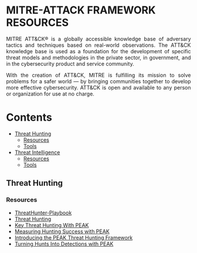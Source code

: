 # MITRE-ATTACK FRAMEWORK RESOURCES

<p align="justify">MITRE ATT&CK® is a globally accessible knowledge base of adversary tactics and techniques based on real-world observations. The ATT&CK knowledge base is used as a foundation for the development of specific threat models and methodologies in the private sector, in government, and in the cybersecurity product and service community.</p>
<p align="justify">With the creation of ATT&CK, MITRE is fulfilling its mission to solve problems for a safer world — by bringing communities together to develop more effective cybersecurity. ATT&CK is open and available to any person or organization for use at no charge.</p>

# Contents
- [Threat Hunting](#threat-hunting)
  - [Resources](#resources)
  - [Tools](#tools-1)
- [Threat Intelligence](#threat-intelligence)
  - [Resources](#resources-1)
  - [Tools](#tools-2)
 

## Threat Hunting
### Resources
- [ThreatHunter-Playbook](https://github.com/Cyb3rWard0g/ThreatHunter-Playbook)
- [Threat Hunting](https://github.com/olafhartong/ThreatHunting)
- [Key Threat Hunting With PEAK](https://www.splunk.com/en_us/blog/security/key-threat-hunting-deliverables-with-peak.html)
- [Measuring Hunting Success with PEAK](https://www.splunk.com/en_us/blog/security/peak-threat-hunting-metrics.html)
- [Introducing the PEAK Threat Hunting Framework](https://www.splunk.com/en_us/blog/security/peak-threat-hunting-framework.html)
- [Turning Hunts Into Detections with PEAK](https://www.splunk.com/en_us/blog/security/peak-turning-hunts-into-detections.html)
